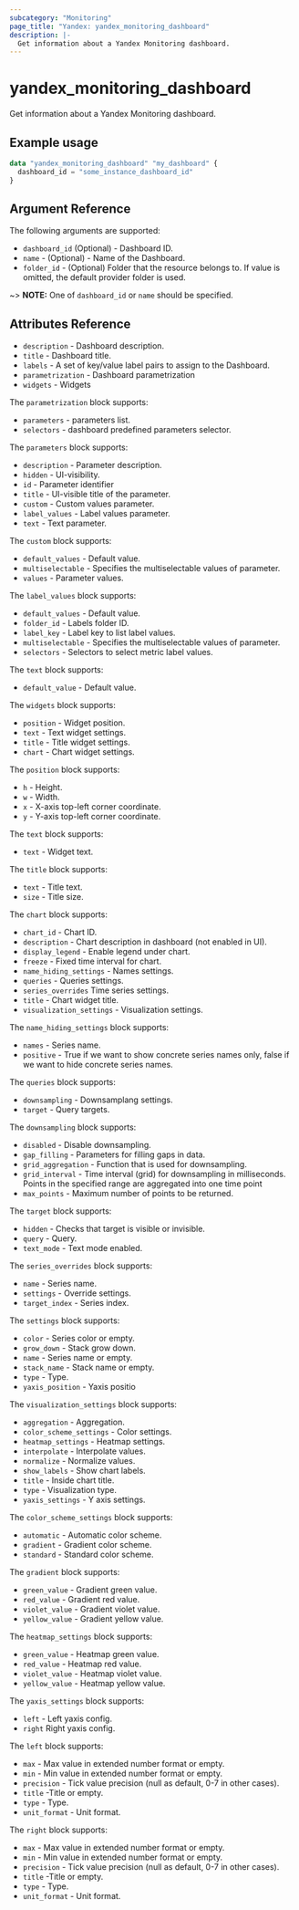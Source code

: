 ```yaml
---
subcategory: "Monitoring"
page_title: "Yandex: yandex_monitoring_dashboard"
description: |-
  Get information about a Yandex Monitoring dashboard.
---
```



# yandex_monitoring_dashboard




Get information about a Yandex Monitoring dashboard.

## Example usage

```terraform
data "yandex_monitoring_dashboard" "my_dashboard" {
  dashboard_id = "some_instance_dashboard_id"
}
```

## Argument Reference

The following arguments are supported:

* `dashboard_id` (Optional) - Dashboard ID.
* `name` - (Optional) - Name of the Dashboard.
* `folder_id` - (Optional) Folder that the resource belongs to. If value is omitted, the default provider folder is used.

~> **NOTE:** One of `dashboard_id` or `name` should be specified.

## Attributes Reference

* `description` - Dashboard description.
* `title` - Dashboard title.
* `labels` - A set of key/value label pairs to assign to the Dashboard.
* `parametrization` - Dashboard parametrization
* `widgets` - Widgets

The `parametrization` block supports:

* `parameters` - parameters list.
* `selectors` - dashboard predefined parameters selector.

The `parameters` block supports:

* `description` - Parameter description.
* `hidden` - UI-visibility.
* `id` - Parameter identifier
* `title` - UI-visible title of the parameter.
* `custom` - Custom values parameter.
* `label_values` - Label values parameter.
* `text` - Text parameter.

The `custom` block supports:

* `default_values` - Default value.
* `multiselectable` - Specifies the multiselectable values of parameter.
* `values` - Parameter values.

The `label_values` block supports:

* `default_values` - Default value.
* `folder_id` - Labels folder ID.
* `label_key` - Label key to list label values.
* `multiselectable` - Specifies the multiselectable values of parameter.
* `selectors` - Selectors to select metric label values.

The `text` block supports:

* `default_value` - Default value.

The `widgets` block supports:

* `position` - Widget position.
* `text` - Text widget settings.
* `title` - Title widget settings.
* `chart` - Chart widget settings.

The `position` block supports:

* `h` - Height.
* `w` - Width.
* `x` - X-axis top-left corner coordinate.
* `y` - Y-axis top-left corner coordinate.

The `text` block supports:

* `text` - Widget text.

The `title` block supports:

* `text` - Title text.
* `size` - Title size.

The `chart` block supports:

* `chart_id` - Chart ID.
* `description` - Chart description in dashboard (not enabled in UI).
* `display_legend` - Enable legend under chart.
* `freeze` - Fixed time interval for chart.
* `name_hiding_settings` - Names settings.
* `queries` - Queries settings.
* `series_overrides` Time series settings.
* `title` - Chart widget title.
* `visualization_settings` - Visualization settings.

The `name_hiding_settings` block supports:

* `names` - Series name.
* `positive` - True if we want to show concrete series names only, false if we want to hide concrete series names.

The `queries` block supports:

* `downsampling` - Downsamplang settings.
* `target` - Query targets.

The `downsampling` block supports:

* `disabled` - Disable downsampling.
* `gap_filling` - Parameters for filling gaps in data.
* `grid_aggregation` - Function that is used for downsampling.
* `grid_interval` - Time interval (grid) for downsampling in milliseconds. Points in the specified range are aggregated into one time point
* `max_points` - Maximum number of points to be returned.

The `target` block supports:

* `hidden` - Checks that target is visible or invisible.
* `query` - Query.
* `text_mode` - Text mode enabled.

The `series_overrides` block supports:

* `name` - Series name.
* `settings` - Override settings.
* `target_index` - Series index.

The `settings` block supports:

* `color` - Series color or empty.
* `grow_down` - Stack grow down.
* `name` - Series name or empty.
* `stack_name` - Stack name or empty.
* `type` - Type.
* `yaxis_position` - Yaxis positio

The `visualization_settings` block supports:

* `aggregation` - Aggregation.
* `color_scheme_settings` - Color settings.
* `heatmap_settings` - Heatmap settings.
* `interpolate` - Interpolate values.
* `normalize` - Normalize values.
* `show_labels` - Show chart labels.
* `title` - Inside chart title.
* `type` - Visualization type.
* `yaxis_settings` - Y axis settings.

The `color_scheme_settings` block supports:

* `automatic` - Automatic color scheme.
* `gradient` - Gradient color scheme.
* `standard` - Standard color scheme.

The `gradient` block supports:

* `green_value` - Gradient green value.
* `red_value` - Gradient red value.
* `violet_value` - Gradient violet value.
* `yellow_value` - Gradient yellow value.

The `heatmap_settings` block supports:

* `green_value` - Heatmap green value.
* `red_value` - Heatmap red value.
* `violet_value` - Heatmap violet value.
* `yellow_value` - Heatmap yellow value.

The `yaxis_settings` block supports:

* `left` - Left yaxis config.
* `right` Right yaxis config.

The `left` block supports:

* `max` - Max value in extended number format or empty.
* `min` - Min value in extended number format or empty.
* `precision` - Tick value precision (null as default, 0-7 in other cases).
* `title` -Title or empty.
* `type` - Type.
* `unit_format` - Unit format.

The `right` block supports:

* `max` - Max value in extended number format or empty.
* `min` - Min value in extended number format or empty.
* `precision` - Tick value precision (null as default, 0-7 in other cases).
* `title` -Title or empty.
* `type` - Type.
* `unit_format` - Unit format.
